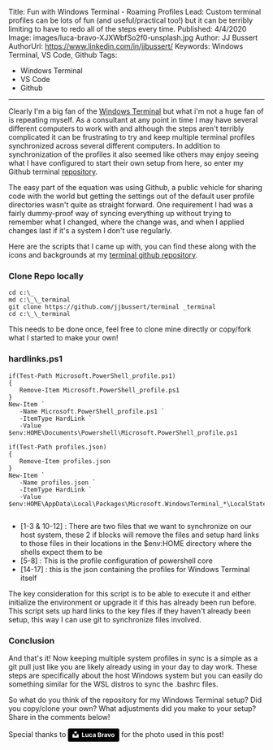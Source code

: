 Title: Fun with Windows Terminal - Roaming Profiles
Lead: Custom terminal profiles can be lots of fun (and useful/practical too!) but it can be terribly limiting to have to redo all of the steps every time.
Published: 4/4/2020
Image: images/luca-bravo-XJXWbfSo2f0-unsplash.jpg
Author: JJ Bussert
AuthorUrl: https://www.linkedin.com/in/jjbussert/
Keywords: Windows Terminal, VS Code, Github
Tags:
 - Windows Terminal
 - VS Code
 - Github
---
Clearly I'm a big fan of the [Windows Terminal](https://github.com/Microsoft/Terminal) but what i'm not a huge fan of is repeating myself.  As a consultant at any point in time I may have several different computers to work with and although the steps aren't terribly complicated it can be frustrating to try and keep multiple terminal profiles synchronized across several different computers. In addition to synchronization of the profiles it also seemed like others may enjoy seeing what I have configured to start their own setup from here, so enter my Github terminal [repository](https://github.com/JJBussert/terminal).

The easy part of the equation was using Github, a public vehicle for sharing code with the world but getting the settings out of the default user profile directories wasn't quite as straight forward. One requirement I had was a fairly dummy-proof way of syncing everything up without trying to remember what I changed, where the change was, and when I applied changes last if it's a system I don't use regularly.

Here are the scripts that I came up with, you can find these along with the icons and backgrounds at my [terminal github repository](https://github.com/JJBussert/terminal).

### Clone Repo locally
<pre class='language-powershell line-numbers'><code>cd c:\_
md c:\_\_terminal
git clone https://github.com/jjbussert/terminal _terminal
cd c:\_\_terminal
</code></pre>

 This needs to be done once, feel free to clone mine directly or copy/fork what I started to make your own!

 ### hardlinks.ps1
 <pre class='language-powershell line-numbers'><code>if(Test-Path Microsoft.PowerShell_profile.ps1) 
{ 
   Remove-Item Microsoft.PowerShell_profile.ps1 
}
New-Item `
   -Name Microsoft.PowerShell_profile.ps1 `
   -ItemType HardLink `
   -Value $env:HOME\Documents\Powershell\Microsoft.PowerShell_profile.ps1 

if(Test-Path profiles.json) 
{ 
   Remove-Item profiles.json 
}
New-Item `
   -Name profiles.json `
   -ItemType HardLink `
   -Value $env:HOME\AppData\Local\Packages\Microsoft.WindowsTerminal_*\LocalState\profiles.json
 </code></pre>
 * [1-3 & 10-12] : There are two files that we want to synchronize on our host system, these 2 if blocks will remove the files and setup hard links to those files in their locations in the $env:HOME directory where the shells expect them to be
 * [5-8] : This is the profile configuration of powershell core
 * [14-17] : this is the json containing the profiles for Windows Terminal itself

 The key consideration for this script is to be able to execute it and either initialize the environment or upgrade it if this has already been run before.  This script sets up hard links to the key files if they haven't already been setup, this way I can use git to synchronize files involved.  

### Conclusion
And that's it! Now keeping multiple system profiles in sync is a simple as a git pull just like you are likely already using in your day to day work.  These steps are specifically about the host Windows system but you can easily do something similar for the WSL distros to sync the .bashrc files.  

So what do you think of the repository for my Windows Terminal setup? Did you copy/clone your own? What adjustments did you make to your setup? Share in the comments below!

Special thanks to <a style="background-color:black;color:white;text-decoration:none;padding:4px 6px;font-family:-apple-system, BlinkMacSystemFont, &quot;San Francisco&quot;, &quot;Helvetica Neue&quot;, Helvetica, Ubuntu, Roboto, Noto, &quot;Segoe UI&quot;, Arial, sans-serif;font-size:12px;font-weight:bold;line-height:1.2;display:inline-block;border-radius:3px" href="https://unsplash.com/@lucabravo?utm_medium=referral&amp;utm_campaign=photographer-credit&amp;utm_content=creditBadge" target="_blank" rel="noopener noreferrer" title="Download free do whatever you want high-resolution photos from Luca Bravo"><span style="display:inline-block;padding:2px 3px"><svg xmlns="http://www.w3.org/2000/svg" style="height:12px;width:auto;position:relative;vertical-align:middle;top:-2px;fill:white" viewBox="0 0 32 32"><title>unsplash-logo</title><path d="M10 9V0h12v9H10zm12 5h10v18H0V14h10v9h12v-9z"></path></svg></span><span style="display:inline-block;padding:2px 3px">Luca Bravo</span></a> for the photo used in this post!